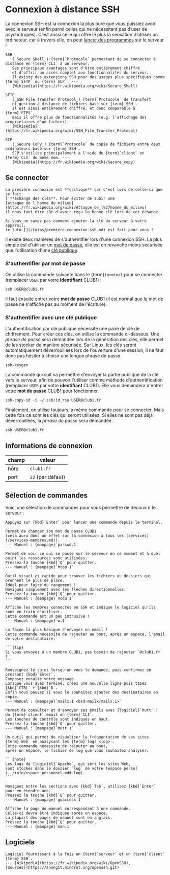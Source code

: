 Connexion à distance SSH
========================

La connexion SSH est la connexion la plus pure que vous puissiez avoir avec le serveur
(enfin parmi celles qui ne nécessitent pas d’user de psychotropes).
C’est aussi celle qui offre le plus la sensation d’utiliser un ordinateur,
car à travers elle, on peut [lancer des programmes](#sélection-de-commandes) sur le serveur !

```{glossary}
SSH
   (_Secure SHell_) {term}`Protocole` permettant de se connecter à distance en {term}`CLI` à un serveur.
   Ses principaux avantages sont d'être entièrement chiffré
   et d'offrir un accès complet aux fonctionnalités du serveur.
   Il existe des extensions SSH pour des usages plus spécifiques comme {term}`SFTP` ou {term}`SCP`. ---
   [Wikipedia](https://fr.wikipedia.org/wiki/Secure_Shell)

SFTP
   (_SSH File Transfer Protocol_) {term}`Protocole` de transfert
   et gestion à distance de fichiers basé sur {term}`SSH`.
   Il est ainsi entièrement chiffré, et donc comparable à {term}`FTPS`,
   mais il offre plus de fonctionnalités (e.g. l'affichage des propriétaires d'un fichier). ---
   [Wikipedia](https://fr.wikipedia.org/wiki/SSH_File_Transfer_Protocol)

SCP
   (_Secure CoPy_) {term}`Protocole` de copie de fichiers entre deux ordinateurs basé sur {term}`SSH`.
   SCP s'utilise principalement à l'aide du {term}`client` en {term}`CLI` du même nom. ---
   [Wikipedia](https://fr.wikipedia.org/wiki/Secure_copy)
```

Se connecter
------------

```{warning}
La première connexion est **critique** car c'est lors de celle-ci que se fait
l'**échange des clés**. Pour éviter de subir une
[attaque de l'homme du milieu](https://fr.wikipedia.org/wiki/Attaque_de_l%27homme_du_milieu)
il nous faut être sûr d'avoir reçu la bonne clé lors de cet échange.

Si vous ne savez pas comment ajouter la clé du serveur à votre appareil,
le tuto [](/tutos/premiere-connexion-ssh.md) est fait pour vous !
```

Il existe deux manières de s'authentifier lors d'une connexion SSH.
La plus simple est d'utiliser un [mot de passe](#sauthentifier-par-mot-de-passe),
elle est en revanche moins sécurisée que l'utilisation d'une
[clé publique](#sauthentifier-avec-une-clé-publique).

### S'authentifier par mot de passe

On utilise la commande suivante dans le {term}`terminal` pour se connecter
(remplacer `USER` par votre **identifiant** CLUB1) :

    ssh USER@club1.fr

Il faut ensuite entrer votre **mot de passe** CLUB1 (il est normal que le mot de passe ne s'affiche pas au moment de l'écriture).


### S'authentifier avec une clé publique

L'authentification par clé publique nécessite une paire de clé de chiffrement.
Pour créer ces clés, on utilise la commande ci-dessous.
Une _phrase de passe_ sera demandée lors de la génération des clés,
elle permet de les stocker de manière sécurisée.
Sur Linux, les clés seront automatiquement déverrouillées lors de l'ouverture d'une session,
il ne faut donc pas hésiter à choisir une longue phrase de passe.

    ssh-keygen

La commande qui suit va permettre d'envoyer la partie publique de la clé vers
le serveur, afin de pouvoir l'utiliser comme méthode d'authentification
(remplacer `USER` par votre **identifiant** CLUB1).
Elle vous demandera d'entrer votre **mot de passe** CLUB1 pour fonctionner.

    ssh-copy-id -i ~/.ssh/id_rsa USER@club1.fr

Finalement, on utilise toujours la même commande pour se connecter.
Mais cette fois ce sont les clés qui seront utilisées.
Si elles ne sont pas déjà déverrouillées, la _phrase de passe_ sera demandée.

    ssh USER@club1.fr

Informations de connexion
-------------------------

| champ            | valeur            |
| ---------------- | ----------------- |
| hôte             | `club1.fr`        |
| port             | `22` (par défaut) |


Sélection de commandes
----------------------

Voici une sélection de commandes pour vous permettre de découvrir le serveur :

```{tip}
Appuyez sur {kbd}`Enter` pour lancer une commande depuis le terminal.
```

```{commande} passwd
Permet de changer son mot de passe CLUB1
(cela aura donc un effet sur la connexion à tous les [services](/services-membres.md)).
--- Manuel : {manpage}`passwd.1`
```

```{commande} htop
Permet de voir ce qui se passe sur le serveur en ce moment et à quel point les ressources sont utilisées.  
Pressez la touche {kbd}`Q` pour quitter.
--- Manuel : {manpage}`htop.1`
```

```{commande} ncdu
Outil visuel et rapide pour trouver les fichiers ou dossiers qui prennent le plus de place.
Idéal pour faire du rangement !
Naviguez simplement avec les flèches directionnelles.
Pressez la touche {kbd}`Q` pour quitter.
--- Manuel : {manpage}`ncdu.1`
```

```{commande} w
Affiche les membres connectés en SSH et indique le logiciel qu'ils sont en train d'utiliser.
Cette commande est un peu intrusive !
--- Manuel : {manpage}`w.1`
```

````{commande} mailx
La façon la plus basique d'envoyer un email !
Cette commande nécessite de rajouter au bout, après un espace, l'email de votre destinataire.

```{tip}
Si vous envoyez à un membre CLUB1, pas besoin de rajouter `@club1.fr` !
```

Renseignez le sujet lorsqu'on vous le demande, puis confirmez en pressant {kbd}`Enter`.
Composez ensuite votre message.
Lorsque vous avez terminé, créez une nouvelle ligne puis tapez {kbd}`CTRL` + {kbd}`D`.
Enfin vous pouvez si vous le souhaitez ajouter des destinataires en copie.
--- Manuel : {manpage}`mailx.1 <bsd-mailx/mailx.1>`
````

```{commande} mutt
Permet de consulter et d'envoyer ses emails avec {logiciel}`Mutt` :
Un {term}`client` email en {term}`CLI`.
Les touches de contrôle sont indiqués en haut.
Pressez la touche {kbd}`Q` pour quitter.
--- Manuel : {manpage}`mutt.1`
```

````{commande} goaccess
Un outil qui permet de visualiser la fréquentation de ses sites {term}`Web` en analysant les {term}`logs <log>`.
Cette commande nécessite de rajouter au bout,
après un espace, le fichier de log que vous souhaitez analyser.

```{note}
Les logs de {logiciel}`Apache`, qui sert les sites Web,
sont stockés dans le dossier `log` de votre [espace perso](../info/espace-personnel.md#-log).
```

Naviguez entre les sections avec {kbd}`Tab`, utilisez {kbd}`Enter` pour en étendre une.  
Pressez la touche {kbd}`Q` pour quitter.
--- Manuel : {manpage}`goaccess.1`
````

```{commande} man
Affiche la page de manuel correspondant à une commande.
Celle-ci devra être indiquée après un espace.
La plupart des pages de manuel sont en anglais.  
Pressez la touche {kbd}`Q` pour quitter.
--- Manuel : {manpage}`man.1`
```

Logiciels
---------

```{logiciel} OpenSSH
Logiciel fournissant à la fois un {term}`serveur` et un {term}`client` {term}`SSH`.
--- [Wikipedia](https://fr.wikipedia.org/wiki/OpenSSH),
[Sources](https://anongit.mindrot.org/openssh.git)
```

